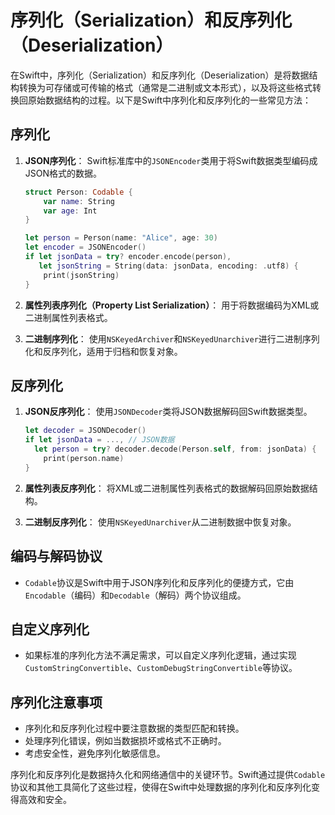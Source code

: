 # 序列化（Serialization）和反序列化（Deserialization）

在Swift中，序列化（Serialization）和反序列化（Deserialization）是将数据结构转换为可存储或可传输的格式（通常是二进制或文本形式），以及将这些格式转换回原始数据结构的过程。以下是Swift中序列化和反序列化的一些常见方法：

## 序列化

1. **JSON序列化**：
   Swift标准库中的`JSONEncoder`类用于将Swift数据类型编码成JSON格式的数据。

   ```swift
   struct Person: Codable {
       var name: String
       var age: Int
   }

   let person = Person(name: "Alice", age: 30)
   let encoder = JSONEncoder()
   if let jsonData = try? encoder.encode(person),
      let jsonString = String(data: jsonData, encoding: .utf8) {
       print(jsonString)
   }
   ```

2. **属性列表序列化（Property List Serialization）**：
   用于将数据编码为XML或二进制属性列表格式。

3. **二进制序列化**：
   使用`NSKeyedArchiver`和`NSKeyedUnarchiver`进行二进制序列化和反序列化，适用于归档和恢复对象。

## 反序列化

1. **JSON反序列化**：
   使用`JSONDecoder`类将JSON数据解码回Swift数据类型。

   ```swift
   let decoder = JSONDecoder()
   if let jsonData = ..., // JSON数据
     let person = try? decoder.decode(Person.self, from: jsonData) {
       print(person.name)
   }
   ```

2. **属性列表反序列化**：
   将XML或二进制属性列表格式的数据解码回原始数据结构。

3. **二进制反序列化**：
   使用`NSKeyedUnarchiver`从二进制数据中恢复对象。

## 编码与解码协议

- `Codable`协议是Swift中用于JSON序列化和反序列化的便捷方式，它由`Encodable`（编码）和`Decodable`（解码）两个协议组成。

## 自定义序列化

- 如果标准的序列化方法不满足需求，可以自定义序列化逻辑，通过实现`CustomStringConvertible`、`CustomDebugStringConvertible`等协议。

## 序列化注意事项

- 序列化和反序列化过程中要注意数据的类型匹配和转换。
- 处理序列化错误，例如当数据损坏或格式不正确时。
- 考虑安全性，避免序列化敏感信息。

序列化和反序列化是数据持久化和网络通信中的关键环节。Swift通过提供`Codable`协议和其他工具简化了这些过程，使得在Swift中处理数据的序列化和反序列化变得高效和安全。
